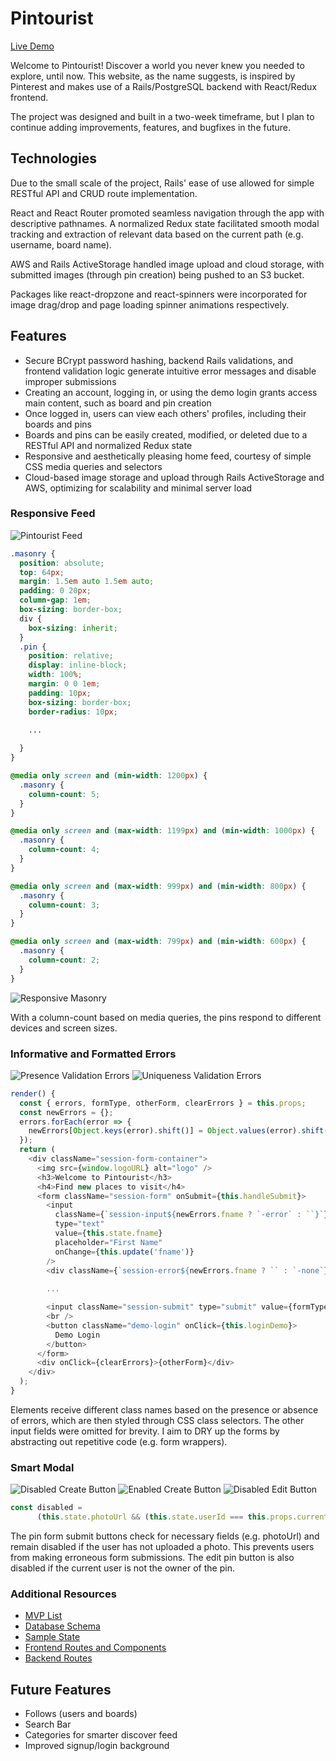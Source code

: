 # Pintourist

[Live Demo][heroku]

[heroku]: https://pintouristapp.herokuapp.com/

Welcome to Pintourist! Discover a world you never knew you needed to explore, until now.
This website, as the name suggests, is inspired by Pinterest and makes use of a Rails/PostgreSQL backend with React/Redux frontend.

The project was designed and built in a two-week timeframe, but I plan to continue adding improvements, features, and bugfixes in the future.

## Technologies

Due to the small scale of the project, Rails' ease of use allowed for simple RESTful API and CRUD route implementation.

React and React Router promoted seamless navigation through the app with descriptive pathnames. A normalized Redux state facilitated smooth modal tracking and extraction of relevant data based on the current path (e.g. username, board name).

AWS and Rails ActiveStorage handled image upload and cloud storage, with submitted images (through pin creation) being pushed to an S3 bucket.

Packages like react-dropzone and react-spinners were incorporated for image drag/drop and page loading spinner animations respectively.

## Features
  * Secure BCrypt password hashing, backend Rails validations, and frontend validation logic generate intuitive error messages and disable improper submissions
  * Creating an account, logging in, or using the demo login grants access main content, such as board and pin creation
  * Once logged in, users can view each others' profiles, including their boards and pins
  * Boards and pins can be easily created, modified, or deleted due to a RESTful API and normalized Redux state
  * Responsive and aesthetically pleasing home feed, courtesy of simple CSS media queries and selectors
  * Cloud-based image storage and upload through Rails ActiveStorage and AWS, optimizing for scalability and minimal server load

### Responsive Feed
![Pintourist Feed](/design_docs/images/discover_feed.png)

```scss
.masonry {
  position: absolute;
  top: 64px;
  margin: 1.5em auto 1.5em auto;
  padding: 0 20px;
  column-gap: 1em;
  box-sizing: border-box;
  div {
    box-sizing: inherit;
  }
  .pin {
    position: relative;
    display: inline-block;
    width: 100%;
    margin: 0 0 1em;
    padding: 10px;
    box-sizing: border-box;
    border-radius: 10px;
    
    ...

  }
}

@media only screen and (min-width: 1200px) {
  .masonry {
    column-count: 5;
  }
}

@media only screen and (max-width: 1199px) and (min-width: 1000px) {
  .masonry {
    column-count: 4;
  }
}

@media only screen and (max-width: 999px) and (min-width: 800px) {
  .masonry {
    column-count: 3;
  }
}

@media only screen and (max-width: 799px) and (min-width: 600px) {
  .masonry {
    column-count: 2;
  }
}
```
![Responsive Masonry](/design_docs/images/responsive_masonry.gif)

With a column-count based on media queries, the pins respond to different devices and screen sizes.

### Informative and Formatted Errors

![Presence Validation Errors](/design_docs/images/presence_errors.jpg)
![Uniqueness Validation Errors](/design_docs/images/unique_errors.jpg)

```js
render() {
  const { errors, formType, otherForm, clearErrors } = this.props;
  const newErrors = {};
  errors.forEach(error => {
    newErrors[Object.keys(error).shift()] = Object.values(error).shift();
  });
  return (
    <div className="session-form-container">
      <img src={window.logoURL} alt="logo" />
      <h3>Welcome to Pintourist</h3>
      <h4>Find new places to visit</h4>
      <form className="session-form" onSubmit={this.handleSubmit}>
        <input
          className={`session-input${newErrors.fname ? `-error` : ``}`}
          type="text"
          value={this.state.fname}
          placeholder="First Name"
          onChange={this.update('fname')}
        />
        <div className={`session-error${newErrors.fname ? `` : `-none`}`}>{newErrors.fname}</div>
        
        ...

        <input className="session-submit" type="submit" value={formType} />
        <br />
        <button className="demo-login" onClick={this.loginDemo}>
          Demo Login
        </button>
      </form>
      <div onClick={clearErrors}>{otherForm}</div>
    </div>
  );
}
```
Elements receive different class names based on the presence or absence of errors, which are then styled through CSS class selectors. The other input fields were omitted for brevity. I aim to DRY up the forms by abstracting out repetitive code (e.g. form wrappers).

### Smart Modal
![Disabled Create Button](/design_docs/images/disabled_create.jpg)
![Enabled Create Button](/design_docs/images/enabled_create.jpg)
![Disabled Edit Button](/design_docs/images/disabled_edit.jpg)

```js
const disabled =
      (this.state.photoUrl && (this.state.userId === this.props.currentUserId)) ? false : true;
```
The pin form submit buttons check for necessary fields (e.g. photoUrl) and remain disabled if the user has not uploaded a photo. This prevents users from making erroneous form submissions. The edit pin button is also disabled if the current user is not the owner of the pin.

### Additional Resources
+ [MVP List](MVP-List)
+ [Database Schema](Database-Schema)
+ [Sample State](Sample-State)
+ [Frontend Routes and Components](Frontend-Routes-and-Components)
+ [Backend Routes](Backend-Routes)

## Future Features
* Follows (users and boards)
* Search Bar
* Categories for smarter discover feed
* Improved signup/login background